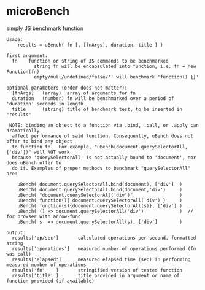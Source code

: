 # microBench
simply JS benchmark function

	Usage:
	    results = uBench( fn [, [fnArgs], duration, title ] )

	first argument:
      fn    function or string of JS commands to be benchmarked
              string fn will be encapsulated into function, i.e. fn = new Function(fn)
              empty/null/undefined/false/'' will benchmark 'function() {}'
      
	optional parameters (order does not matter):
	  [fnArgs]   (array)  array of arguments for fn
	  duration   (number) fn will be benchmarked over a period of 'duration' seconds in length
	  title      (string) title of benchmark test, to be inserted in "results"
   
	 NOTE: binding an object to a function via .bind, .call, or .apply can dramatically 
      affect performance of said function. Consequently, uBench does not offer to bind any object 
      to function fn.  For example, "uBench(document.querySelectorAll,['div'])" will NOT work 
      because 'querySelectorAll' is not actually bound to 'document', nor does uBench offer to 
      do it. Examples of proper methods to benchmark "querySelectorAll" are:

        uBench( document.querySelectorAll.bind(document), ['div']  )
        uBench( document.querySelectorAll.bind(document,'div')     )
        uBench( "document.querySelectorAll('div')"                 )
        uBench( function(){ document.querySelectorAll('div') }     )
        uBench( function(s){document.querySelectorAll(s)}, ['div'] )
        uBench( () => document.querySelectorAll('div')             )  // for browser with arrow-func
        uBench( s  => document.querySelectorAll(s), ['div']        )  

	output:
      results['op/sec']       calculated operations per second, formatted string
      results['operations']   measured number of operations performed (fn was call)
      results['elapsed']      measured elapsed time (sec) in performing measured number of operations
      results['fn'    ]       stringified version of tested function
      results['title' ]       title provided in argument or name of function provided (if available)


